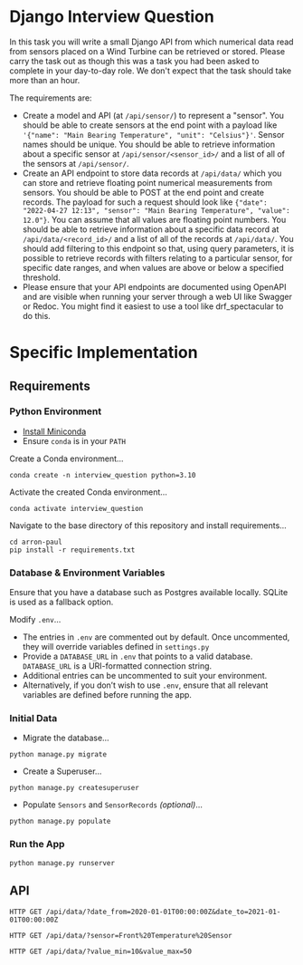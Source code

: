 # Django Interview Question

In this task you will write a small Django API from which numerical data read from sensors placed on a Wind Turbine can be retrieved or stored. Please carry the task out as though this was a task you had been asked to complete in your day-to-day role. We don't expect that the task should take more than an hour.

The requirements are:

* Create a model and API (at `/api/sensor/`) to represent a "sensor". You should be able to create sensors at the end point with a payload like `'{"name": "Main Bearing Temperature", "unit": "Celsius"}'`. Sensor names should be unique. You should be able to retrieve information about a specific sensor at `/api/sensor/<sensor_id>/` and a list of all of the sensors at `/api/sensor/`.
* Create an API endpoint to store data records at `/api/data/` which you can store and retrieve floating point numerical measurements from sensors. You should be able to POST at the end point and create records. The payload for such a request should look like `{"date": "2022-04-27 12:13", "sensor": "Main Bearing Temperature", "value": 12.0"}`. You can assume that all values are floating point numbers. You should be able to retrieve information about a specific data record at `/api/data/<record_id>/` and a list of all of the records at `/api/data/`. You should add filtering to this endpoint so that, using query parameters, it is possible to retrieve records with filters relating to a particular sensor, for specific date ranges, and when values are above or below a specified threshold.
* Please ensure that your API endpoints are documented using OpenAPI and are visible when running your server through a web UI like Swagger or Redoc. You might find it easiest to use a tool like drf_spectacular to do this.


# Specific Implementation

## Requirements

### Python Environment

- [Install Miniconda](https://docs.conda.io/en/latest/miniconda.html)
- Ensure `conda` is in your `PATH`

Create a Conda environment…
```commandline
conda create -n interview_question python=3.10
```

Activate the created Conda environment…
```commandline
conda activate interview_question
```

Navigate to the base directory of this repository and install requirements…
```commandline
cd arron-paul
pip install -r requirements.txt
```

### Database & Environment Variables

Ensure that you have a database such as Postgres available locally. SQLite is used as a fallback option.

Modify `.env`…
- The entries in `.env` are commented out by default. Once uncommented, they will override variables defined in `settings.py`
- Provide a `DATABASE_URL` in `.env` that points to a valid database. `DATABASE_URL` is a URI-formatted connection string.
- Additional entries can be uncommented to suit your environment.
- Alternatively, if you don’t wish to use `.env`, ensure that all relevant variables are defined before running the app.

### Initial Data

- Migrate the database…
```commandline
python manage.py migrate
```

- Create a Superuser…
```commandline
python manage.py createsuperuser
```

- Populate `Sensors` and `SensorRecords` _(optional)_…
```commandline
python manage.py populate
```

### Run the App
```commandline
python manage.py runserver
```

## API

```commandline
HTTP GET /api/data/?date_from=2020-01-01T00:00:00Z&date_to=2021-01-01T00:00:00Z
```

```commandline
HTTP GET /api/data/?sensor=Front%20Temperature%20Sensor
```

```commandline
HTTP GET /api/data/?value_min=10&value_max=50
```